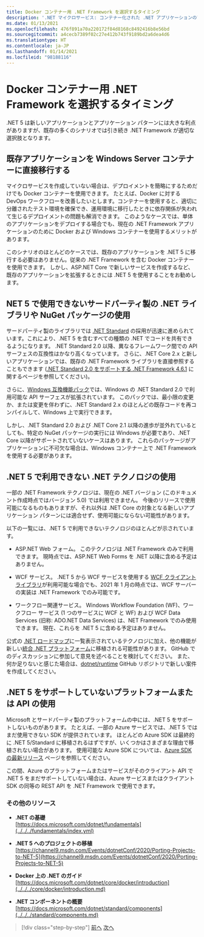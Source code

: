 ```yaml
---
title: Docker コンテナー用 .NET Framework を選択するタイミング
description: '.NET マイクロサービス: コンテナー化された .NET アプリケーションのアーキテクチャ | Docker コンテナー用 .NET Framework を選択するタイミング'
ms.date: 01/13/2021
ms.openlocfilehash: 476f891a70a220172f84d8168c8492416b8e56bd
ms.sourcegitcommit: a4cecb7389f02c27e412b743f9189bd2a6dea4d6
ms.translationtype: HT
ms.contentlocale: ja-JP
ms.lasthandoff: 01/14/2021
ms.locfileid: "98188116"
---
```

# <a name="when-to-choose-net-framework-for-docker-containers"></a>Docker コンテナー用 .NET Framework を選択するタイミング

.NET 5 は新しいアプリケーションとアプリケーション パターンには大きな利点がありますが、既存の多くのシナリオでは引き続き .NET Framework が適切な選択肢となります。

## <a name="migrating-existing-applications-directly-to-a-windows-server-container"></a>既存アプリケーションを Windows Server コンテナーに直接移行する

マイクロサービスを作成していない場合は、デプロイメントを簡略にするためだけでも Docker コンテナーを使用できます。 たとえば、Docker に対する DevOps ワークフローを改善したいとします。コンテナーを使用すると、適切に分離されたテスト環境を確保でき、運用環境に移行したときに依存関係が失われて生じるデプロイメントの問題も解消できます。 このようなケースでは、単体のアプリケーションをデプロイする場合でも、現在の .NET Framework アプリケーションのために Docker および Windows コンテナーを使用するメリットがあります。

このシナリオのほとんどのケースでは、既存のアプリケーションを .NET 5 に移行する必要はありません。従来の .NET Framework を含む Docker コンテナーを使用できます。 しかし、ASP.NET Core で新しいサービスを作成するなど、既存のアプリケーションを拡張するときには .NET 5 を使用することをお勧めします。

## <a name="using-third-party-net-libraries-or-nuget-packages-not-available-for-net-5"></a>NET 5 で使用できないサードパーティ製の .NET ライブラリや NuGet パッケージの使用

サードパーティ製のライブラリでは [.NET Standard](../../../standard/net-standard.md) の採用が迅速に進められています。これにより、.NET 5 を含むすべての種類の .NET でコードを共有できるようになります。 .NET Standard 2.0 以降、異なるフレームワーク間での API サーフェスの互換性はかなり高くなっています。 さらに、.NET Core 2.x と新しいアプリケーションでは、既存の .NET Framework ライブラリを直接参照することもできます ([.NET Standard 2.0 をサポートする .NET Framework 4.6.1](https://github.com/dotnet/standard/blob/master/docs/planning/netstandard-2.0/README.md#net-framework-461-supporting-net-standard-20) に関するページを参照してください)。

さらに、[Windows 互換機能パック](../../../core/porting/windows-compat-pack.md)では、Windows の .NET Standard 2.0 で利用可能な API サーフェスが拡張されています。 このパックでは、最小限の変更か、または変更を伴わずに、.NET Standard 2.x のほとんどの既存コードを再コンパイルして、Windows 上で実行できます。

しかし、.NET Standard 2.0 および .NET Core 2.1 以降の進歩が並外れているとしても、特定の NuGet パッケージの実行には Windows が必要であり、.NET Core 以降がサポートされていないケースはあります。 これらのパッケージがアプリケーションに不可欠な場合は、Windows コンテナー上で .NET Framework を使用する必要があります。

## <a name="using-net-technologies-not-available-for-net-5"></a>.NET 5 で利用できない .NET テクノロジの使用

一部の .NET Framework テクノロジは、現在の .NET バージョン (このドキュメント作成時点ではバージョン 5.0) では利用できません。 今後のリリースで使用可能になるものもありますが、それ以外は .NET Core の対象となる新しいアプリケーション パターンには適合せず、使用可能にならない可能性があります。

以下の一覧には、.NET 5 で利用できないテクノロジのほとんどが示されています。

- ASP.NET Web フォーム。 このテクノロジは .NET Framework のみで利用できます。 現時点では、ASP.NET Web Forms を .NET 以降に含める予定はありません。

- WCF サービス。 .NET 5 から WCF サービスを使用する [WCF クライアント ライブラリ](https://github.com/dotnet/wcf)が利用可能な場合でも、2021 年 1 月の時点では、WCF サーバーの実装は .NET Framework でのみ可能です。

- ワークフロー関連サービス。 Windows Workflow Foundation (WF)、ワークフロー サービス (1 つのサービスに WCF と WF) および WCF Data Services (旧称: ADO.NET Data Services) は、NET Framework でのみ使用できます。 現在、これらを .NET 5 に含める予定はありません。

公式の [.NET ロードマップ](https://github.com/dotnet/core/blob/master/roadmap.md)に一覧表示されているテクノロジに加え、他の機能が新しい[統合 .NET プラットフォーム](https://devblogs.microsoft.com/dotnet/introducing-net-5/)に移植される可能性があります。 GitHub でのディスカッションに参加して意見を述べることを検討してください。 また、何か足りないと感じた場合は、[dotnet/runtime](https://github.com/dotnet/runtime/issues/new) GitHub リポジトリで新しい案件を作成してください。

## <a name="using-a-platform-or-api-that-doesnt-support-net-5"></a>.NET 5 をサポートしていないプラットフォームまたは API の使用

Microsoft とサードパーティ製のプラットフォームの中には、.NET 5 をサポートしないものがあります。 たとえば、一部の Azure サービスでは、.NET 5 ではまだ使用できない SDK が提供されています。 ほとんどの Azure SDK は最終的に .NET 5/Standard に移植されるはずですが、いくつかはさまざまな理由で移植されない場合があります。 使用可能な Azure SDK については、[Azure SDK の最新リリース](https://azure.github.io/azure-sdk/releases/latest/index.html) ページを参照してください。

この間、Azure のプラットフォームまたはサービスがそのクライアント API で .NET 5 をまだサポートしていない場合は、Azure サービスまたはクライアント SDK の同等の REST API を .NET Framework で使用できます。

### <a name="additional-resources"></a>その他のリソース

- **.NET の基礎** \
  [https://docs.microsoft.com/dotnet/fundamentals](../../../fundamentals/index.yml)

- **.NET 5 へのプロジェクトの移植** \
  [https://channel9.msdn.com/Events/dotnetConf/2020/Porting-Projects-to-NET-5](https://channel9.msdn.com/Events/dotnetConf/2020/Porting-Projects-to-NET-5)

- **Docker 上の .NET のガイド** \
  [https://docs.microsoft.com/dotnet/core/docker/introduction](../../../core/docker/introduction.md)

- **.NET コンポーネントの概要** \
  [https://docs.microsoft.com/dotnet/standard/components](../../../standard/components.md)

>[!div class="step-by-step"]
>[前へ](net-core-container-scenarios.md)
>[次へ](container-framework-choice-factors.md)
